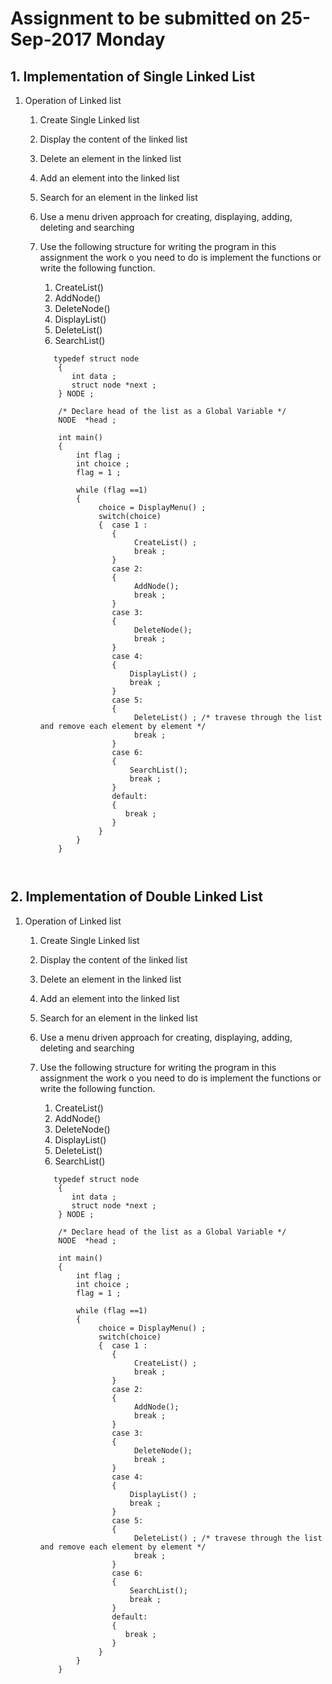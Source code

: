 # Assignment to be submitted on 25-Sep-2017 Monday

## 1. Implementation of Single Linked List
1. Operation of Linked list
   1. Create Single Linked list
   1. Display the content of the linked list
   1. Delete an element in the linked list
   1. Add an element into the linked list
   1. Search for an element in the linked list
   1. Use a menu driven approach for creating,  displaying, adding, deleting and searching
   1. Use the following structure for writing the program in this assignment the work o
       you need to do is  implement the functions or write the following function.
       
      1. CreateList()
      1. AddNode()
      1. DeleteNode()
      1. DisplayList()
      1. DeleteList()
      1. SearchList()
      ````
         typedef struct node 
          {
             int data ;
             struct node *next ;
          } NODE ;
          
          /* Declare head of the list as a Global Variable */
          NODE  *head ;
          
          int main()
          {
              int flag ;
              int choice ;
              flag = 1 ;
              
              while (flag ==1)
              {
                   choice = DisplayMenu() ;
                   switch(choice)
                   {  case 1 :
                      { 
                           CreateList() ;
                           break ;
                      }
                      case 2:
                      {
                           AddNode();
                           break ;
                      }
                      case 3:
                      {
                           DeleteNode();
                           break ;
                      }
                      case 4:
                      {
                          DisplayList() ;
                          break ;
                      }
                      case 5:
                      {
                           DeleteList() ; /* travese through the list and remove each element by element */
                           break ;
                      }
                      case 6:
                      {
                          SearchList();
                          break ;
                      }
                      default:
                      {
                         break ;
                      }
                   }
              }
          }
          
    ````
## 2. Implementation of Double  Linked List
1. Operation of Linked list
   1. Create Single Linked list
   1. Display the content of the linked list
   1. Delete an element in the linked list
   1. Add an element into the linked list
   1. Search for an element in the linked list
   1. Use a menu driven approach for creating,  displaying, adding, deleting and searching
   1. Use the following structure for writing the program in this assignment the work o
       you need to do is  implement the functions or write the following function.
       
      1. CreateList()
      1. AddNode()
      1. DeleteNode()
      1. DisplayList()
      1. DeleteList()
      1. SearchList()
      ````
         typedef struct node 
          {
             int data ;
             struct node *next ;
          } NODE ;
          
          /* Declare head of the list as a Global Variable */
          NODE  *head ;
          
          int main()
          {
              int flag ;
              int choice ;
              flag = 1 ;
              
              while (flag ==1)
              {
                   choice = DisplayMenu() ;
                   switch(choice)
                   {  case 1 :
                      { 
                           CreateList() ;
                           break ;
                      }
                      case 2:
                      {
                           AddNode();
                           break ;
                      }
                      case 3:
                      {
                           DeleteNode();
                           break ;
                      }
                      case 4:
                      {
                          DisplayList() ;
                          break ;
                      }
                      case 5:
                      {
                           DeleteList() ; /* travese through the list and remove each element by element */
                           break ;
                      }
                      case 6:
                      {
                          SearchList();
                          break ;
                      }
                      default:
                      {
                         break ;
                      }
                   }
              }
          }
          
    ````
